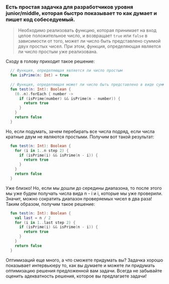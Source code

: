 ### Есть простая задачка для разработчиков уровня junior/middle, которая быстро показывает то как думает и пишет код собеседуемый.

>Необходимо реализовать функцию, которая принимает на вход целое положительное число, и возвращает  `true` или  `false` в зависимости от того, может ли число быть представлено суммой двух простых чисел. При этом, функция, определяющая является ли число простым уже реализована.

Сходу в голову приходит такое решение:

```kotlin 
  // Функция, определяющая является ли число простым
  fun isPrime(n: Int) = true
  
  // Функция, определяющая может ли число быть представлено в виде суммы двух простых чисел
  fun test(n: Int): Boolean {
    (0..n).forEach { number ->
      if (isPrime(number) && isPrime(n - number)) {
        return true
      }
    }
    return false
  }
```


Но, если подумать, зачем перебирать все числа подряд, если числа кратные двум не являются простыми. Получим вот такой результат:

```kotlin
  fun test(n: Int): Boolean {
    for (i in 1..n step 2) {
      if (isPrime(i) && isPrime(n - i)) {
        return true
      }
    }
    return false
  }
```


Уже близко! Но, если мы дошли до середины диапазона, то после этого мы уже будем получать числа вида n - i и i, которые мы уже проверили. Значит, можно сократить диапазон проверяемых чисел в два раза! Таким образом, получим такое решение:

```kotlin
  fun test(n: Int): Boolean {
    val last = n / 2 
    for (i in 1..last step 2) {
      if (isPrime(i) && isPrime(n - i)) {
        return true
      }
    }
    return false
  }
```

Оптимизаций еще много, а что сможете придумать вы? Задачка хорошо показывает интервьюеру то, как вы думаете и можете ли придумать оптимизацию решения предложенной вам задачи. Всегда не забывайте оценить адекватность решения, которое вы предлагаете задачи!
